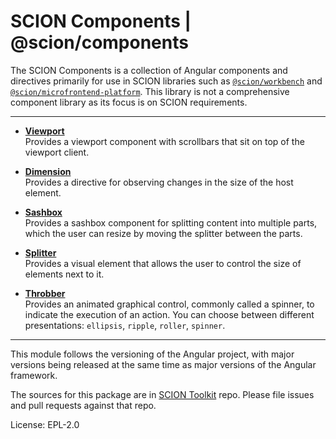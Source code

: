 SCION Components | @scion/components
====================================

The SCION Components is a collection of Angular components and directives primarily for use in SCION libraries such as [`@scion/workbench`][link-scion-workbench] and [`@scion/microfrontend-platform`][link-scion-microfrontend-platform]. This library is not a comprehensive component library as its focus is on SCION requirements.

***

- [**Viewport**][link-tool-viewport]\
  Provides a viewport component with scrollbars that sit on top of the viewport client.

- [**Dimension**][link-tool-dimension]\
  Provides a directive for observing changes in the size of the host element.

- [**Sashbox**][link-tool-sashbox]\
  Provides a sashbox component for splitting content into multiple parts, which the user can resize by moving the splitter between the parts.

- [**Splitter**][link-tool-splitter]\
  Provides a visual element that allows the user to control the size of elements next to it.

- [**Throbber**][link-tool-throbber]\
  Provides an animated graphical control, commonly called a spinner, to indicate the execution of an action.
  You can choose between different presentations: `ellipsis`, `ripple`, `roller`, `spinner`.

***

This module follows the versioning of the Angular project, with major versions being released at the same time as major versions of the Angular framework.

The sources for this package are in [SCION Toolkit][link-scion-toolkit] repo. Please file issues and pull requests against that repo.

License: EPL-2.0

[link-scion-toolkit]: https://github.com/SchweizerischeBundesbahnen/scion-toolkit
[link-scion-workbench]: https://github.com/SchweizerischeBundesbahnen/scion-workbench/blob/master/README.md
[link-scion-microfrontend-platform]: https://github.com/SchweizerischeBundesbahnen/scion-microfrontend-platform/blob/master/README.md

[link-tool-viewport]: https://github.com/SchweizerischeBundesbahnen/scion-toolkit/blob/master/docs/site/tools/viewport.md
[link-tool-dimension]: https://github.com/SchweizerischeBundesbahnen/scion-toolkit/blob/master/docs/site/tools/dimension.md
[link-tool-sashbox]: https://github.com/SchweizerischeBundesbahnen/scion-toolkit/blob/master/docs/site/tools/sashbox.md
[link-tool-splitter]: https://github.com/SchweizerischeBundesbahnen/scion-toolkit/blob/master/docs/site/tools/splitter.md
[link-tool-throbber]: https://github.com/SchweizerischeBundesbahnen/scion-toolkit/blob/master/docs/site/tools/throbber.md